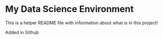 # My Data Science Environment

This is a helper README file with information about what is in this project!

Added in Github
